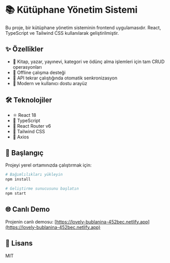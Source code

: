 # 📚 Kütüphane Yönetim Sistemi

Bu proje, bir kütüphane yönetim sisteminin frontend uygulamasıdır. React, TypeScript ve Tailwind CSS kullanılarak geliştirilmiştir.

## ✨ Özellikler

- 📖 Kitap, yazar, yayınevi, kategori ve ödünç alma işlemleri için tam CRUD operasyonları
- 🔄 Offline çalışma desteği
- 🚀 API tekrar çalıştığında otomatik senkronizasyon
- 🎨 Modern ve kullanıcı dostu arayüz

## 🛠️ Teknolojiler

- ⚛️ React 18
- 📝 TypeScript
- 🧭 React Router v6
- 💅 Tailwind CSS
- 🔌 Axios

## 🚀 Başlangıç

Projeyi yerel ortamınızda çalıştırmak için:

```bash
# Bağımlılıkları yükleyin
npm install

# Geliştirme sunucusunu başlatın
npm start
```

## 🌐 Canlı Demo

Projenin canlı demosu: [https://lovely-bublanina-452bec.netlify.app](https://lovely-bublanina-452bec.netlify.app)

## 📄 Lisans

MIT
